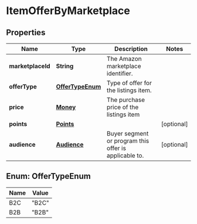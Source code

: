 
# ItemOfferByMarketplace

## Properties
Name | Type | Description | Notes
------------ | ------------- | ------------- | -------------
**marketplaceId** | **String** | The Amazon marketplace identifier. | 
**offerType** | [**OfferTypeEnum**](#OfferTypeEnum) | Type of offer for the listings item. | 
**price** | [**Money**](Money.md) | The purchase price of the listings item | 
**points** | [**Points**](Points.md) |  |  [optional]
**audience** | [**Audience**](Audience.md) | Buyer segment or program this offer is applicable to. |  [optional]


<a name="OfferTypeEnum"></a>
## Enum: OfferTypeEnum
Name | Value
---- | -----
B2C | &quot;B2C&quot;
B2B | &quot;B2B&quot;



